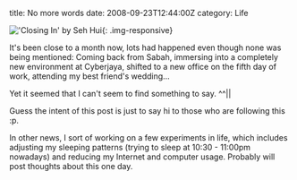 title: No more words
date: 2008-09-23T12:44:00Z
category: Life

!['Closing In' by Seh Hui](http://img.photobucket.com/albums/v95/seh_hui/livejournal/ClosingIn.png){: .img-responsive}

It's been close to a month now, lots had happened even though none was being mentioned: Coming back from Sabah, immersing into a completely new environment at Cyberjaya, shifted to a new office on the fifth day of work, attending my best friend's wedding…

Yet it seemed that I can't seem to find something to say. ^^||

Guess the intent of this post is just to say hi to those who are following this :p.

In other news, I sort of working on a few experiments in life, which includes adjusting my sleeping patterns (trying to sleep at 10:30 - 11:00pm nowadays) and reducing my Internet and computer usage. Probably will post thoughts about this one day.
